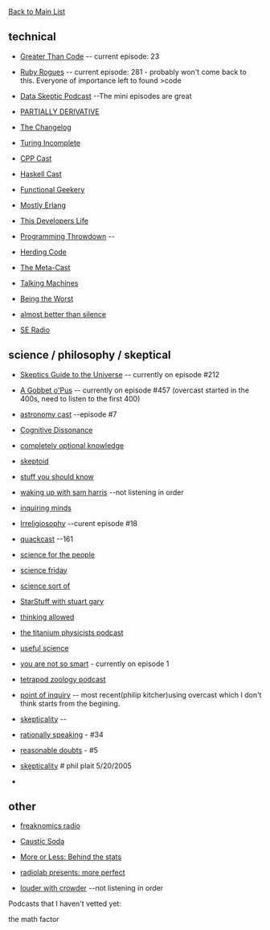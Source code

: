 [Back to Main List](https://gist.github.com/JsWatt/4aef73498525961a5764)

## technical

* [Greater Than Code]() -- current episode: 23

* [Ruby Rogues](https://devchat.tv/ruby-rogues) -- current episode: 281 - probably won't come back to this. Everyone of importance left to found >code

* [Data Skeptic Podcast](http://dataskeptic.com/)  --The mini episodes are great

* [PARTIALLY DERIVATIVE](http://www.partiallyderivative.com/)

* [The Changelog](https://changelog.com/)

* [Turing Incomplete](http://turing.cool/)

* [CPP Cast](http://cppcast.com/)

* [Haskell Cast](http://www.haskellcast.com/)

* [Functional Geekery](https://www.functionalgeekery.com/)

* [Mostly Erlang](http://mostlyerlang.com/)

* [This Developers Life](http://thisdeveloperslife.com/)

* [Programming Throwdown]() -- 

* [Herding Code]()

* [The Meta-Cast]()

* [Talking Machines]()

* [Being the Worst]()

* [almost better than silence]()

* [SE Radio]()

## science / philosophy / skeptical

* [Skeptics Guide to the Universe]() -- currently on episode #212

* [A Gobbet o'Pus]() -- currently on episode #457 (overcast started in the 400s, need to listen to the first 400)

* [astronomy cast]() --episode #7

* [Cognitive Dissonance]()

* [completely optional knowledge]()

* [skeptoid]()

* [stuff you should know]()

* [waking up with sam harris]() --not listening in order

* [inquiring minds]()

* [Irreligiosophy]() --curent episode #18

* [quackcast]()  --161

* [science for the people]()

* [science friday]()

* [science sort of]()

* [StarStuff with stuart gary]()

* [thinking allowed]()

* [the titanium physicists podcast]()

* [useful science]()

* [you are not so smart]() - currently on episode 1

* [tetrapod zoology podcast](http://tetzoo.com/)

* [point of inquiry]() -- most recent(philip kitcher)using overcast which I don't think starts from the begining.

* [skepticality]() -- 

* [rationally speaking]() - #34

* [reasonable doubts]() - #5

* [skepticality]() # phil plait 5/20/2005

* []()

## other

* [freaknomics radio]()

* [Caustic Soda]()

* [More or Less: Behind the stats]()

* [radiolab presents: more perfect]()

* [louder with crowder]() --not listening in order


Podcasts that I haven't vetted yet:

the math factor


